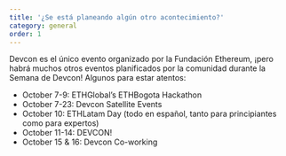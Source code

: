 ```yaml
---
title: '¿Se está planeando algún otro acontecimiento?'
category: general
order: 1
---
```


Devcon es el único evento organizado por la Fundación Ethereum, ¡pero habrá muchos otros eventos planificados por la comunidad durante la Semana de Devcon! Algunos para estar atentos:

* October 7-9: ETHGlobal’s ETHBogota Hackathon
* October 7-23: Devcon Satellite Events
* October 10: ETHLatam Day (todo en español, tanto para principiantes como para expertos)
* October 11-14: DEVCON!
* October 15 & 16: Devcon Co-working